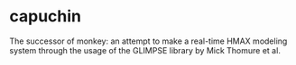 capuchin
========

The successor of monkey: an attempt to make a real-time HMAX modeling system through the usage of the GLIMPSE library by Mick Thomure et al.
